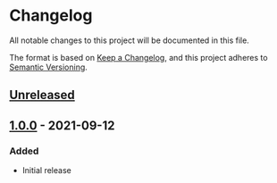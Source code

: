 # Changelog

All notable changes to this project will be documented in this file.

The format is based on [Keep a Changelog](https://keepachangelog.com/en/1.0.0/),
and this project adheres to [Semantic Versioning](https://semver.org/spec/v2.0.0.html).

## [Unreleased]

## [1.0.0] - 2021-09-12

### Added
- Initial release

[unreleased]: https://github.com/jmgilman/actions-generate-checksum/compare/v1.0.0...HEAD
[1.0.0]: https://github.com/jmgilman/actions-generate-checksum/releases/tag/v1.0.0